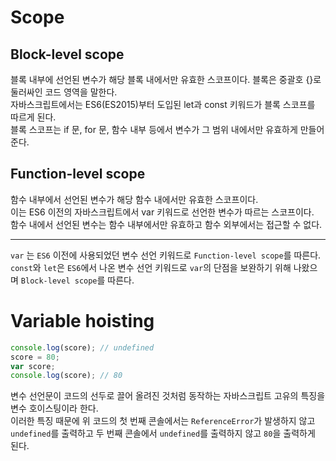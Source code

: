 # Scope
## Block-level scope
블록 내부에 선언된 변수가 해당 블록 내에서만 유효한 스코프이다. 블록은 중괄호 {}로 둘러싸인 코드 영역을 말한다.</br>자바스크립트에서는 ES6(ES2015)부터 도입된 let과 const 키워드가 블록 스코프를 따르게 된다.</br> 블록 스코프는 if 문, for 문, 함수 내부 등에서 변수가 그 범위 내에서만 유효하게 만들어준다.
  

## Function-level scope
함수 내부에서 선언된 변수가 해당 함수 내에서만 유효한 스코프이다.</br>이는 ES6 이전의 자바스크립트에서 var 키워드로 선언한 변수가 따르는 스코프이다.</br>함수 내에서 선언된 변수는 함수 내부에서만 유효하고 함수 외부에서는 접근할 수 없다.

---

`var` 는 `ES6` 이전에 사용되었던 변수 선언 키워드로 `Function-level scope`를 따른다.</br>
`const`와 `let`은 `ES6`에서 나온 변수 선언 키워드로 `var`의 단점을 보완하기 위해 나왔으며 `Block-level scope`를 따른다.

# Variable hoisting
```js
console.log(score); // undefined
score = 80;
var score;
console.log(score); // 80
```
변수 선언문이 코드의 선두로 끌어 올려진 것처럼 동작하는 자바스크립트 고유의 특징을 변수 호이스팅이라 한다.  
이러한 특징 때문에 위 코드의 첫 번째 콘솔에서는 `ReferenceError`가 발생하지 않고 `undefined`를 출력하고 두 번째 콘솔에서 `undefined`를 출력하지 않고 `80`을 출력하게 된다.

